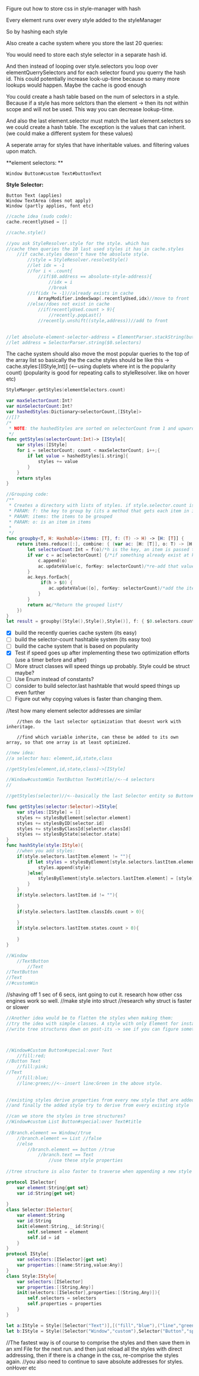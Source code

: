 Figure out how to store css in style-manager with hash

Every element runs over every style added to the styleManager

So by hashing each style 

Also create a cache system where you store the last 20 queries: 

You would need to store each style selector in a separate hash id.

And then instead of looping over style.selectors you loop over elementQuerrySelectors and for each selector found you querry the hash id. This could potentially increase look-up-time because so many more lookups would happen. Maybe the cache is good enough

You could create a hash table based on the num of selectors in a style. Because if a style has more selctors than the element -> then its not within scope and will not be used. This way you can decrease lookup-time. 

And also the last element.selector must match the last element.selectors so we could create a hash table. The exception is the values that can inherit. (we could make a different system for these values)

A seperate array for styles that have inheritable values. and filtering values upon match.



**element selectors: **

```
Window Button#custom Text#buttonText
```

**Style Selector:**

```
Button Text (applies)
Window TextArea (does not apply)
Window (partly applies, font etc)
```


 
```swift
//cache idea (sudo code):
cache.recentlyUsed = []

//cache.style()

//you ask StyleResolver.style for the style. which has
//cache then queries the 10 last used styles it has in cache.styles
	//if cache.styles doesn't have the absolute style. 
		//style = StyleResolver.resolveStyle()
		//let idx = -1
		//for i < .count{
			//if($0.address == absolute-style-address){
				//idx = i
				//break
		//if(idx != -1)//already exists in cache
			ArrayModifier.indexSwap(.recentlyUsed,idx)//move to front
		//else//does not exist in cache
			//if(recentlyUsed.count > 9){
				//recently.popLast()
			//recently.unshift((style,address))//add to front
				

//let absolute-element-selector-address = ElementParser.stackString(button) 
//let address = SelectorParser.string($0.selectors)

```
The cache system should also move the most popular queries to the top of the array list
so basically the the cache styles should be like this -> cache.styles:[(IStyle,Int)] (<--using duplets where int is the popularity count) (popularity is good for repeating calls to styleResolver. like on hover etc)

```swift
StyleManger.getStyles(elementSelectors.count)

var maxSelectorCount:Int?
var minSelectorCount:Int?
var hashedStyles:Dictionary<selectorCount,[IStyle]>
//[]?
/*
 * NOTE: the hashedStyles are sorted on selectorCount from 1 and upwards
 */
func getStyles(selectorCount:Int)-> [IStyle]{
    var styles:[IStyle]
    for i = selectorCount; count < maxSelectorCount; i++;{
        if let value = hashedStyles[i.string]{
            styles += value
        }
    }
    return styles
}
```

```swift
//Grouping code:
/**
 * Creates a directory with lists of styles. if style.selector.count is 3, then its added to the key:3 and also every key that is bigger than 3
 * PARAM: f: the key to group by (its a method that gets each item in items)
 * PARAM: items: the items to be grouped
 * PARAM: o: is an item in items
 * 
 */
func groupby<T, H: Hashable>(items: [T], f: (T) -> H) -> [H: [T]] {
    return items.reduce([:], combine: { (var ac: [H: [T]], o: T) -> [H: [T]] in
        let selectorCount:Int = f(o)/*h is the key, an item is passed to f to get h*/
        if var c = ac[selectorCount] {/*if something already exist at key: h then append to that value*/
            c.append(o)
            ac.updateValue(c, forKey: selectorCount)/*re-add that value*/
        }
        ac.keys.forEach{
             if(h > $0) {
                ac.updateValue([o], forKey: selectorCount)/*add the item from items as an array*/
            }
        }
        return ac/*Return the grouped list*/
    })
}
let result = groupby([Style(),Style(),Style()], f: { $0.selectors.count })
```

- [x] build the recently queries cache system (its easy) 
- [ ] build the selector-count hashtable system (its easy too)
- [ ] build the cache system that is based on popularity
- [x] Test if speed goes up after implementing these two optimization efforts (use a timer before and after)
- [ ] More struct classes will speed things up probably. Style could be struct maybe? 
- [ ] Use Enum instead of constants?
- [ ] consider to build selector.last hashtable that would speed things up even further
- [ ] Figure out why copying values is faster than changing them. 

 //test how many element selector addresses are similar
        
        //then do the last selector optimization that doesnt work with inheritage. 
        
        //find which variable inherite, can these be added to its own array, so that one array is at least optimized.
        
        
```swift
//new idea:
//a selector has: element,id,state,class

//getStyles[element,id,state,class]->[IStyle]

//Window#customWin TextButton Text#title//<--4 selectors
//

//getStyles(selector)//<--basically the last Selector entity so Button#custom for instance is an selector entity

func getStyles(selector:Selector)->IStyle{
    var styles:[IStyle] = []
    styles += stylesByElement[selector.element]
    styles += stylesByID[selector.id]
    styles += stylesByClassId[selector.classId]
    styles += stylesByState[selector.state]
}
func hashStyle(style:IStyle){
    //when you add styles:
    if(style.selectors.lastItem.element != ""){
        if let styles = stylesByElement[style.selectors.lastItem.element]{
            styles.append(style)
        }else{
            stylesByElement[style.selectors.lastItem.element] = [style]
        }
    }
    if(style.selectors.lastItem.id != ""){
        
    }
    if(style.selectors.lastItem.classIds.count > 0){
        
    }
    if(style.selectors.lastItem.states.count > 0){
        
    }    
}

//Window
    //TextButton
        //Text
//TextButton
//Text
//#customWin

```

//shaving off 1 sec of 6 secs, isnt going to cut it. research how other css engines work so well.
//make style into struct
//research why struct is faster or slower

```swift
//Another idea would be to flatten the styles when making them:
//try the idea with simple classes. A style with only Element for instance
//write tree structures down on post-its -> see if you can figure something out



//Window#Custom Button#special:over Text
    //fill:red; 
//Button Text
    //fill:pink;
//Text
    //fill:blue;
    //line:green;//<--insert line:Green in the above style. 
    
    
//existing styles derive properties from every new style that are added.
//and finally the added style try to derive from every existing style

//can we store the styles in tree structures?
//Window#custom List Button#special:over Text#title
    
//Branch.element == Window//true
    //branch.element == List //false
    //else
        //branch.element == button //true
            //branch.text == Text
                //use these style properties
                
//tree structure is also faster to traverse when appending a new style and expanding the style at the same time. IT can derive and apply properties as it traverses the tree, and probably fast, because it can disregard a lot of avenues


```

```swift
protocol ISelector{
    var element:String{get set}
    var id:String{get set}
    
}
class Selector:ISelector{
    var element:String
    var id:String
    init(element:String,_ id:String){
        self.selement = element
        self.id = id
    }
}
protocol IStyle{
    var selectors:[ISelector]{get set}
    var properties:[(name:String,value:Any)]
}
class Style:IStyle{
    var selectors:[ISelector]
    var properties:[(String,Any)]
    init(selectors:[ISelector],properties:[(String,Any)]){
        self.selectors = selectors
        self.properties = properties
    }
}

let a:IStyle = Style([Selector("Text")],[("fill","blue"),("line","green")])
let b:IStyle = Style([Selector("Window","custom"),Selector("Button","special"),Selector("Text")],[("fill","red")])


```

//The fastest way is of course to comprise the styles and then save them in an xml File for the next run. and then just reload all the styles with direct addressing, then if there is a change in the css, re-comprise the styles again.
//you also need to continue to save absolute addresses for styles. onHover etc